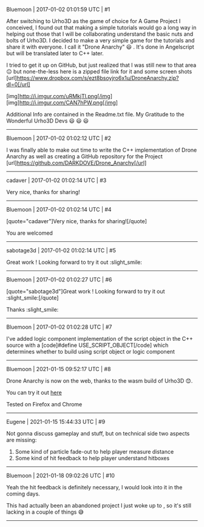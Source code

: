 Bluemoon | 2017-01-02 01:01:59 UTC | #1

After switching to Urho3D as the game of choice for A Game Project I conceived, I found out that making a simple tutorials would go a long way in helping out those that I will be collaborating understand the basic nuts and bolts of Urho3D. I decided to make a very simple game for the tutorials and share it with everyone. I call it "Drone Anarchy"  :smiley: . It's done in Angelscript but will be translated later to C++ later.

I tried to get it up on GitHub, but just realized that I was still new to that area  :neutral_face: but none-the-less here is a zipped file link for it and some screen shots
[url]https://www.dropbox.com/s/ezt8bsoyjro6x1u/DroneAnarchy.zip?dl=0[/url]

[img]http://i.imgur.com/uRMkjTl.png[/img]
[img]http://i.imgur.com/CAN7hPW.png[/img]

Additional Info are contained in the Readme.txt file. My Gratitude to the Wonderful Urho3D Devs  :smiley:  :smiley:  :smiley:

-------------------------

Bluemoon | 2017-01-02 01:02:12 UTC | #2

I was finally able to make out time to write the C++ implementation of Drone Anarchy as well as creating a GitHub repository for the Project [url]https://github.com/DARKDOVE/Drone_Anarchy[/url]

-------------------------

cadaver | 2017-01-02 01:02:14 UTC | #3

Very nice, thanks for sharing!

-------------------------

Bluemoon | 2017-01-02 01:02:14 UTC | #4

[quote="cadaver"]Very nice, thanks for sharing![/quote]

You are welcomed

-------------------------

sabotage3d | 2017-01-02 01:02:14 UTC | #5

Great work ! Looking forward to try it out :slight_smile:

-------------------------

Bluemoon | 2017-01-02 01:02:27 UTC | #6

[quote="sabotage3d"]Great work ! Looking forward to try it out :slight_smile:[/quote]

Thanks  :slight_smile:

-------------------------

Bluemoon | 2017-01-02 01:02:28 UTC | #7

I've added logic component implementation of the script object in the C++ source with a [code]#define USE_SCRIPT_OBJECT[/code] which determines whether to build using script object or logic component

-------------------------

Bluemoon | 2021-01-15 09:52:17 UTC | #8

Drone Anarchy is now on the web, thanks to the wasm build of Urho3D :blush:. 

You can try it out [here](https://www.bluemagnificent.com/drone_anarchy) 

Tested on Firefox and Chrome

-------------------------

Eugene | 2021-01-15 15:44:33 UTC | #9

Not gonna discuss gameplay and stuff, but on technical side two aspects are missing:

1) Some kind of particle fade-out to help player measure distance
2) Some kind of hit feedback to help player understand hitboxes

-------------------------

Bluemoon | 2021-01-18 09:02:26 UTC | #10

Yeah the hit feedback is definitely necessary, I would look into it in the coming days.

This had actually been an abandoned project I just woke up to , so it's still lacking in a couple of things :sweat_smile:

-------------------------

